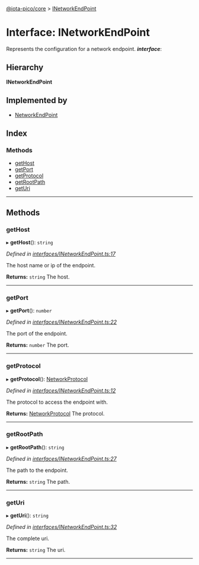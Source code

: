[@iota-pico/core](../README.md) > [INetworkEndPoint](../interfaces/inetworkendpoint.md)

# Interface: INetworkEndPoint

Represents the configuration for a network endpoint.
*__interface__*: 

## Hierarchy

**INetworkEndPoint**

## Implemented by

* [NetworkEndPoint](../classes/networkendpoint.md)

## Index

### Methods

* [getHost](inetworkendpoint.md#gethost)
* [getPort](inetworkendpoint.md#getport)
* [getProtocol](inetworkendpoint.md#getprotocol)
* [getRootPath](inetworkendpoint.md#getrootpath)
* [getUri](inetworkendpoint.md#geturi)

---

## Methods

<a id="gethost"></a>

###  getHost

▸ **getHost**(): `string`

*Defined in [interfaces/INetworkEndPoint.ts:17](https://github.com/iota-pico/core/blob/561586d/src/interfaces/INetworkEndPoint.ts#L17)*

The host name or ip of the endpoint.

**Returns:** `string`
The host.

___
<a id="getport"></a>

###  getPort

▸ **getPort**(): `number`

*Defined in [interfaces/INetworkEndPoint.ts:22](https://github.com/iota-pico/core/blob/561586d/src/interfaces/INetworkEndPoint.ts#L22)*

The port of the endpoint.

**Returns:** `number`
The port.

___
<a id="getprotocol"></a>

###  getProtocol

▸ **getProtocol**(): [NetworkProtocol](../#networkprotocol)

*Defined in [interfaces/INetworkEndPoint.ts:12](https://github.com/iota-pico/core/blob/561586d/src/interfaces/INetworkEndPoint.ts#L12)*

The protocol to access the endpoint with.

**Returns:** [NetworkProtocol](../#networkprotocol)
The protocol.

___
<a id="getrootpath"></a>

###  getRootPath

▸ **getRootPath**(): `string`

*Defined in [interfaces/INetworkEndPoint.ts:27](https://github.com/iota-pico/core/blob/561586d/src/interfaces/INetworkEndPoint.ts#L27)*

The path to the endpoint.

**Returns:** `string`
The path.

___
<a id="geturi"></a>

###  getUri

▸ **getUri**(): `string`

*Defined in [interfaces/INetworkEndPoint.ts:32](https://github.com/iota-pico/core/blob/561586d/src/interfaces/INetworkEndPoint.ts#L32)*

The complete uri.

**Returns:** `string`
The uri.

___


